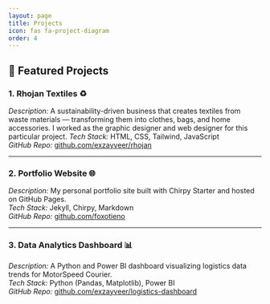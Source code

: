 ```yaml
---
layout: page
title: Projects
icon: fas fa-project-diagram
order: 4
---
```

## 🚀 Featured Projects

### 1. Rhojan Textiles ♻
*Description:* A sustainability-driven business that creates textiles from waste materials — transforming them into clothes, bags, and home accessories. I worked as the graphic designer and web designer for this particular project.
*Tech Stack:* HTML, CSS, Tailwind, JavaScript  
*GitHub Repo:* [github.com/exzayveer/rhojan](https://github.com/exzayveer)

---

### 2. Portfolio Website 🌐
*Description:* My personal portfolio site built with Chirpy Starter and hosted on GitHub Pages.  
*Tech Stack:* Jekyll, Chirpy, Markdown  
*GitHub Repo:* [github.com/foxotieno](https://github.com/foxotieno)

---

### 3. Data Analytics Dashboard 📊
*Description:* A Python and Power BI dashboard visualizing logistics data trends for MotorSpeed Courier.  
*Tech Stack:* Python (Pandas, Matplotlib), Power BI  
*GitHub Repo:* [github.com/exzayveer/logistics-dashboard](https://github.com/exzayveer)
